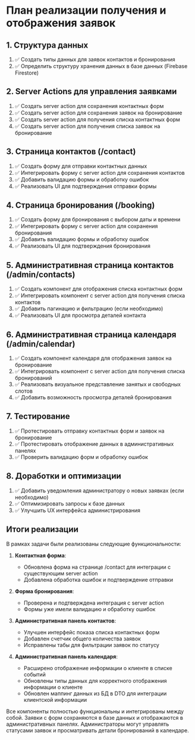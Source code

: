 # План реализации получения и отображения заявок

## 1. Структура данных
1. ✅ Создать типы данных для заявок контактов и бронирования
2. ✅ Определить структуру хранения данных в базе данных (Firebase Firestore)

## 2. Server Actions для управления заявками
1. ✅ Создать server action для сохранения контактных форм
2. ✅ Создать server action для сохранения заявок на бронирование
3. ✅ Создать server action для получения списка контактных форм
4. ✅ Создать server action для получения списка заявок на бронирование

## 3. Страница контактов (/contact)
1. ✅ Создать форму для отправки контактных данных
2. ✅ Интегрировать форму с server action для сохранения контактов
3. ✅ Добавить валидацию формы и обработку ошибок
4. ✅ Реализовать UI для подтверждения отправки формы

## 4. Страница бронирования (/booking)
1. ✅ Создать форму для бронирования с выбором даты и времени
2. ✅ Интегрировать форму с server action для сохранения бронирования
3. ✅ Добавить валидацию формы и обработку ошибок
4. ✅ Реализовать UI для подтверждения бронирования

## 5. Административная страница контактов (/admin/contacts)
1. ✅ Создать компонент для отображения списка контактных форм
2. ✅ Интегрировать компонент с server action для получения списка контактов
3. ✅ Добавить пагинацию и фильтрацию (если необходимо)
4. ✅ Реализовать UI для просмотра деталей контакта

## 6. Административная страница календаря (/admin/calendar)
1. ✅ Создать компонент календаря для отображения заявок на бронирование
2. ✅ Интегрировать компонент с server action для получения списка бронирований
3. ✅ Реализовать визуальное представление занятых и свободных слотов
4. ✅ Добавить возможность просмотра деталей бронирования

## 7. Тестирование
1. ✅ Протестировать отправку контактных форм и заявок на бронирование
2. ✅ Протестировать отображение данных в административных панелях
3. ✅ Проверить валидацию форм и обработку ошибок

## 8. Доработки и оптимизации
1. ✅ Добавить уведомления администратору о новых заявках (если необходимо)
2. ✅ Оптимизировать запросы к базе данных
3. ✅ Улучшить UX интерфейса администрирования

## Итоги реализации

В рамках задачи были реализованы следующие функциональности:

1. **Контактная форма**:
   - Обновлена форма на странице /contact для интеграции с существующим server action
   - Добавлена обработка ошибок и подтверждение отправки

2. **Форма бронирования**:
   - Проверена и подтверждена интеграция с server action
   - Формы уже имели валидацию и обработку ошибок

3. **Административная панель контактов**:
   - Улучшен интерфейс показа списка контактных форм
   - Добавлен счетчик общего количества заявок
   - Исправлены табы для фильтрации заявок по статусу

4. **Административная панель календаря**:
   - Расширено отображение информации о клиенте в списке событий
   - Обновлены типы данных для корректного отображения информации о клиенте
   - Обновлен маппинг данных из БД в DTO для интеграции клиентской информации

Все компоненты полностью функциональны и интегрированы между собой. Заявки с форм сохраняются в базе данных и отображаются в административных панелях. Администраторы могут управлять статусами заявок и просматривать детали бронирований в календаре. 